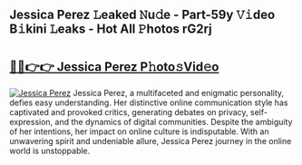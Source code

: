 ## Jessica Perez 𝙻eaked 𝙽u𝚍e - Part-59y 𝚅𝚒deo B𝚒kini 𝙻eaks - Hot All 𝙿hotos rG2rj

# <h2><a href="http://ld0jnnv.urlbe.top/?page=Jessica+Perez">🔗🔗👉👉 Jessica Perez P𝚑oto𝚜Vid𝚎o</a></h2>

[![Jessica Perez](https://i.imgur.com/eBuTRDB.gif)](http://ld0jnnv.urlbe.top/?page=Jessica+Perez)
Jessica Perez, a multifaceted and enigmatic personality, defies easy understanding. Her distinctive online communication style has captivated and provoked critics, generating debates on privacy, self-expression, and the dynamics of digital communities. Despite the ambiguity of her intentions, her impact on online culture is indisputable. With an unwavering spirit and undeniable allure, Jessica Perez journey in the online world is unstoppable.
